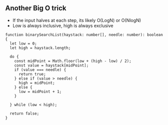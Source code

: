 ## Another Big O trick

- If the input halves at each step, its likely O(LogN) or O(NlogN)
- Low is always inclusive, high is always exclusive

```TS
function binarySearchList(haystack: number[], needle: number): boolean {
  let low = 0;
  let high = haystack.length;

  do {
    const midPoint = Math.floor(low + (high - low) / 2);
    const value = haystack[midPoint];
    if (value === needle) {
      return true;
    } else if (value > needle) {
      high = midPoint;
    } else {
      low = midPoint + 1;
    }

  } while (low < high);

  return false;
}
```
